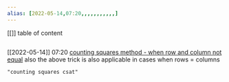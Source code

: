 ```yaml
---
alias: [2022-05-14,07:20,,,,,,,,,,,]
---
```

[[]]
table of content
```toc
```

[[2022-05-14]] 07:20
[counting squares method - when row and column not equal](https://t.me/c/1360359853/11)
also the above trick is also applicable in cases when rows = columns
```query
"counting squares csat"
```
